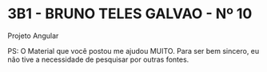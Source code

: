 # 3B1 - BRUNO TELES GALVAO - Nº 10
Projeto Angular




PS: O Material que você postou me ajudou MUITO. Para ser bem sincero, 
eu não tive a necessidade de pesquisar por outras fontes.  
